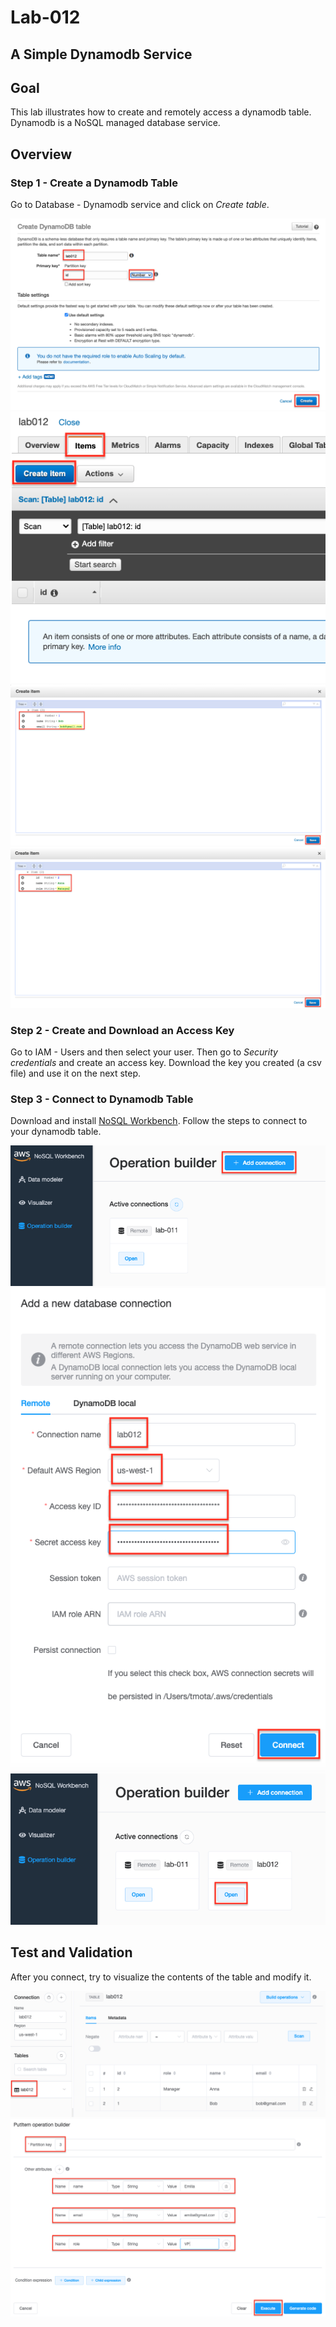 # Lab-012

## A Simple Dynamodb Service


## Goal

This lab illustrates how to create and remotely access a dynamodb table.  Dynamodb is a NoSQL managed database service.   

## Overview

### Step 1 - Create a Dynamodb Table

Go to Database - Dynamodb service and click on *Create table*.  

![lab-012-scrn-01](images/lab-012-scrn-01.png)
![lab-012-scrn-02](images/lab-012-scrn-02.png)
![lab-012-scrn-03](images/lab-012-scrn-03.png)
![lab-012-scrn-04](images/lab-012-scrn-04.png)

### Step 2 - Create and Download an Access Key

Go to IAM - Users and then select your user. Then go to *Security credentials* and create an access key. Download the key you created (a csv file) and use it on the next step.

### Step 3 - Connect to Dynamodb Table

Download and install [NoSQL Workbench](https://docs.aws.amazon.com/amazondynamodb/latest/developerguide/workbench.settingup.html).  Follow the steps to connect to your dynamodb table.

![lab-012-scrn-05](images/lab-012-scrn-05.png)
![lab-012-scrn-06](images/lab-012-scrn-06.png)
![lab-012-scrn-07](images/lab-012-scrn-07.png)

## Test and Validation

After you connect, try to visualize the contents of the table and modify it.

![lab-012-scrn-08](images/lab-012-scrn-08.png)
![lab-012-scrn-09](images/lab-012-scrn-09.png)
